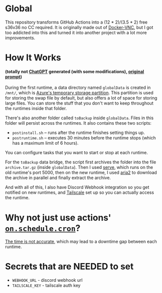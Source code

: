 # Global

This repository transforms GitHub Actions into a (12 * 2)/(3.5 * 2) free s36v36 no CC required. It is originally made out of [Docker-VNC](https://github.com/Efebey2903/Docker-VNC), but I got too addicted into this and turned it into another project with a lot more improvements.

# How It Works

#### (totally not [ChatGPT](https://chatgpt.com) generated (with some modifications), [original prompt](https://chatgpt.com/share/6711fc01-0178-8009-8ac8-2be6917b54f6))

During the first runtime, a data directory named `globalData` is created in `/mnt/`, which is [Azure's temporary storage partition](https://learn.microsoft.com/en-us/azure/virtual-machines/managed-disks-overview#temporary-disk). This partition is used for storing the swap file by default, but also offers a lot of space for storing large files. You can store the stuff that you don't want to keep throughout the runtimes inside that folder.

There's also another folder called `toBackup` inside `globalData`. Files in this folder will persist across the runtimes. It also contains these two scripts:  

- `postinstall.sh` – runs after the runtime finishes setting things up.  
- `postruntime.sh` – executes 30 minutes before the runtime stops (which has a maximum limit of 6 hours).  

You can configure tasks that you want to start or stop at each runtime.

For the `toBackup` data bridge, the script first archives the folder into the file `archive.tar.gz` (inside `globalData`). Then I used [serve](https://github.com/vercel/serve), which runs on the old runtime's port 5000, then on the new runtime, I used [aria2](https://github.com/aria2/aria2) to download the archive in parallel and finally extract the archive.

And with all of this, I also have Discord Webhook integration so you get notified on new runtimes, and [Tailscale](https://tailscale.com/) set up so you can actually access the runtime.

# Why not just use actions' [`on.schedule.cron`](https://docs.github.com/en/actions/writing-workflows/workflow-syntax-for-github-actions#onschedule)?

[The time is not accurate](https://docs.github.com/en/actions/writing-workflows/choosing-when-your-workflow-runs/events-that-trigger-workflows#schedule:~:text=The%20schedule%20event%20can%20be%20delayed%20during%20periods%20of%20high%20loads%20of%20GitHub%20Actions%20workflow%20runs.%20High%20load%20times%20include%20the%20start%20of%20every%20hour.), which may lead to a downtime gap between each runtime.

# Secrets that are NEEDED to set

- `WEBHOOK_URL` - discord webhook url
- `TAILSCALE_KEY` - tailscale auth key

